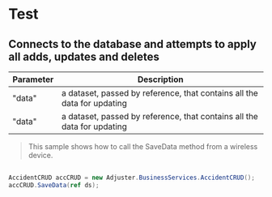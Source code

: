 # Test

## Connects to the database and attempts to apply all adds,  updates and deletes

Parameter | Description 
 --------|--------
"data"|a dataset, passed by reference,  that contains all the  data for updating
"data"|a dataset, passed by reference,  that contains all the  data for updating
> This sample shows how to call the SaveData  method from a wireless device.

```csharp
 
AccidentCRUD accCRUD = new Adjuster.BusinessServices.AccidentCRUD();
accCRUD.SaveData(ref ds);

```

